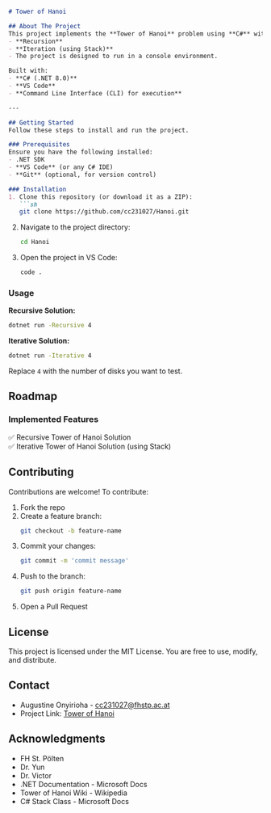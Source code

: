 ```markdown
# Tower of Hanoi

## About The Project
This project implements the **Tower of Hanoi** problem using **C#** with two different strategies:  
- **Recursion**  
- **Iteration (using Stack)**  
- The project is designed to run in a console environment.

Built with:
- **C# (.NET 8.0)**
- **VS Code**
- **Command Line Interface (CLI) for execution**

---

## Getting Started
Follow these steps to install and run the project.

### Prerequisites
Ensure you have the following installed:
- .NET SDK
- **VS Code** (or any C# IDE)
- **Git** (optional, for version control)

### Installation
1. Clone this repository (or download it as a ZIP):
   ```sh
   git clone https://github.com/cc231027/Hanoi.git
   ```
2. Navigate to the project directory:
   ```sh
   cd Hanoi
   ```
3. Open the project in VS Code:
   ```sh
   code .
   ```

### Usage
**Recursive Solution:**
```sh
dotnet run -Recursive 4
```

**Iterative Solution:**
```sh
dotnet run -Iterative 4
```

Replace `4` with the number of disks you want to test.

## Roadmap
### Implemented Features
✅ Recursive Tower of Hanoi Solution  
✅ Iterative Tower of Hanoi Solution (using Stack)

## Contributing 
Contributions are welcome!
To contribute:

1. Fork the repo
2. Create a feature branch:
   ```sh
   git checkout -b feature-name
   ```
3. Commit your changes:
   ```sh
   git commit -m 'commit message'
   ```
4. Push to the branch:
   ```sh
   git push origin feature-name
   ```
5. Open a Pull Request

## License 
This project is licensed under the MIT License. You are free to use, modify, and distribute.

## Contact
* Augustine Onyirioha - cc231027@fhstp.ac.at
* Project Link: [Tower of Hanoi](https://github.com/cc231027/Hanoi)

## Acknowledgments
* FH St. Pölten
* Dr. Yun
* Dr. Victor
* .NET Documentation - Microsoft Docs
* Tower of Hanoi Wiki - Wikipedia
* C# Stack Class - Microsoft Docs
```
